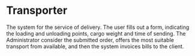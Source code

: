 # Transporter
The system for the service of delivery. The user fills out a form, indicating the loading and unloading points, cargo weight and time of sending. The Administrator consider the submitted order, offers the most suitable transport from available, and then the system invoices bills to the client.
